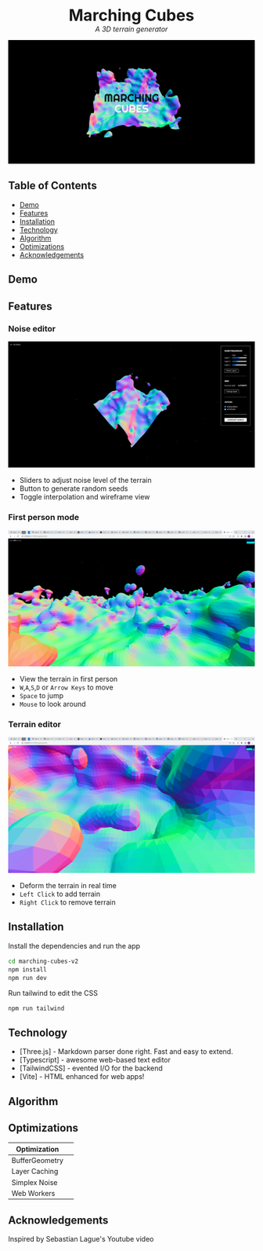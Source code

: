 
<center style="font-weight: bold; font-size: 32px">
Marching Cubes
</center>

<center style="font-style: italic">
   A 3D terrain generator
</center>

![Landing page](screenshots/landing-page-rotated.png)

## Table of Contents
- [Demo](#demo)
- [Features](#features)
- [Installation](#installation)
- [Technology](#technology)
- [Algorithm](#algorithm)
- [Optimizations](#optimizations)
- [Acknowledgements](#acknowledgements)

## Demo

## Features

### Noise editor
![Noise editor page](screenshots/noise-editor-page.png)
- Sliders to adjust noise level of the terrain
- Button to generate random seeds
- Toggle interpolation and wireframe view

### First person mode
![First person page](screenshots/first-person-page.png)
- View the terrain in first person
- `W`,`A`,`S`,`D` or `Arrow Keys` to move
- `Space` to jump
- `Mouse` to look around

### Terrain editor
![Edit terrain](screenshots/edit-terrain.png)
- Deform the terrain in real time
- `Left Click` to add terrain
- `Right Click` to remove terrain

## Installation

Install the dependencies and run the app
```sh
cd marching-cubes-v2
npm install
npm run dev
```

Run tailwind to edit the CSS

```sh
npm run tailwind
```

## Technology

- [Three.js] - Markdown parser done right. Fast and easy to extend.
- [Typescript] - awesome web-based text editor
- [TailwindCSS] - evented I/O for the backend
- [Vite] - HTML enhanced for web apps!

## Algorithm

## Optimizations

| Optimization | |
| ------ | ------ |
| BufferGeometry |  |
| Layer Caching | |
| Simplex Noise | |
| Web Workers | |

## Acknowledgements

Inspired by Sebastian Lague's Youtube video


[//]: #
   [dill]: <https://github.com/joemccann/dillinger>
   [git-repo-url]: <https://github.com/joemccann/dillinger.git>
   [john gruber]: <http://daringfireball.net>
   [df1]: <http://daringfireball.net/projects/markdown/>
   [markdown-it]: <https://github.com/markdown-it/markdown-it>
   [Ace Editor]: <http://ace.ajax.org>
   [node.js]: <http://nodejs.org>
   [Twitter Bootstrap]: <http://twitter.github.com/bootstrap/>
   [jQuery]: <http://jquery.com>
   [@tjholowaychuk]: <http://twitter.com/tjholowaychuk>
   [express]: <http://expressjs.com>
   [AngularJS]: <http://angularjs.org>
   [Gulp]: <http://gulpjs.com>

   [PlDb]: <https://github.com/joemccann/dillinger/tree/master/plugins/dropbox/README.md>
   [PlGh]: <https://github.com/joemccann/dillinger/tree/master/plugins/github/README.md>
   [PlGd]: <https://github.com/joemccann/dillinger/tree/master/plugins/googledrive/README.md>
   [PlOd]: <https://github.com/joemccann/dillinger/tree/master/plugins/onedrive/README.md>
   [PlMe]: <https://github.com/joemccann/dillinger/tree/master/plugins/medium/README.md>
   [PlGa]: <https://github.com/RahulHP/dillinger/blob/master/plugins/googleanalytics/README.md>
